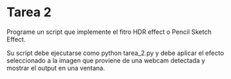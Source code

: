 # Tarea 2
Programe un script que implemente el fitro HDR effect o Pencil Sketch Effect.

Su script debe ejecutarse como python tarea_2.py y debe aplicar el efecto seleccionado a la imagen que proviene de una webcam detectada y mostrar el output en una ventana.

